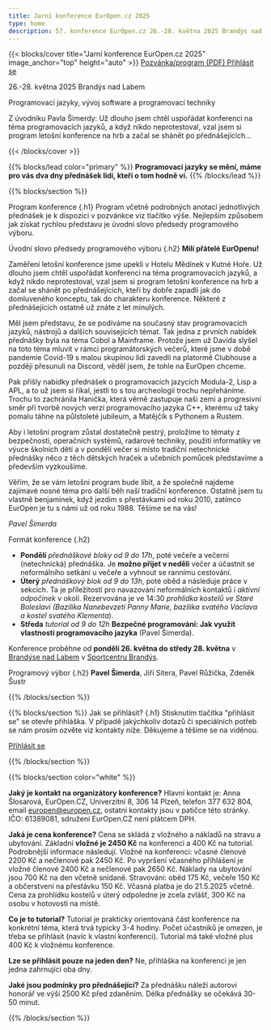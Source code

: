 ```yaml
---
title: Jarní konference EurOpen.cz 2025
type: home
description: 57. konference EurOpen.cz 26.-28. května 2025 Brandýs nad Labem
---
```


{{< blocks/cover title="Jarní konference EurOpen.cz 2025" image_anchor="top" height="auto" >}}
<a class="btn btn-lg btn-primary me-3 mb-4" href="https://europen.zcu.cz/Anot/57/57poz.pdf">
  Pozvánka/program (PDF)
</a>
<a class="btn btn-lg btn-secondary me-3 mb-4" href="https://form.simpleshop.cz/2lE8b/buy/">
  Přihlásit se
</a>
<p class="lead mt-3 mb-3 fw-bold">
26.-28. května 2025 Brandýs nad Labem
</p>
<p class="lead mt-3 mb-3 fw-bold">
Programovací jazyky, vývoj software a programovací techniky
</p>
<p class="lead mt-3 mb-3">
Z úvodníku Pavla Šimerdy: Už dlouho jsem chtěl uspořádat konferenci na téma programovacích jazyků, a když nikdo neprotestoval, vzal jsem si program letošní konference na hrb a začal se shánět po přednášejících... </p>
{{< /blocks/cover >}}

{{% blocks/lead color="primary" %}}
**Programovací jazyky se mění, máme pro vás dva dny přednášek lidí, kteří o tom hodně ví.**
{{% /blocks/lead %}}

{{% blocks/section %}}

Program konference
{.h1}
Program včetně podrobných anotací jednotlivých přednášek je k dispozici v pozvánkce viz tlačítko výše. Nejlepším způsobem jak získat rychlou představu je úvodní slovo předsedy programového výboru.

Úvodní slovo předsedy programového výboru
{.h2}
**Milí přátelé EurOpenu!**

Zaměření letošní konference jsme upekli v Hotelu Mědínek v Kutné Hoře. Už dlouho jsem chtěl uspořádat konferenci na téma programovacích jazyků, a když nikdo neprotestoval, vzal jsem si program letošní konference na hrb a začal se shánět po přednášejících, kteří by dobře zapadli jak do domluveného konceptu, tak do charakteru konference. Některé z přednášejících ostatně už znáte z let minulých.

Měl jsem představu, že se podíváme na současný stav programovacích jazyků, nástrojů a dalších souvisejících témat. Tak jedna z prvních nabídek přednášky byla na téma Cobol a Mainframe. Protože jsem už Davida slyšel na toto téma mluvit v rámci programátorských večerů, které jsme v době pandemie Covid-19 s malou skupinou lidí zavedli na platormě Clubhouse a později přesunuli na Discord, věděl jsem, že tohle na EurOpen chceme.

Pak přišly nabídky přednášek o programovacích jazycích Modula-2, Lisp a APL, a to už jsem si říkal, jestli to s tou archeologií trochu nepřeháníme. Trochu to zachránila Hanička, která věrně zastupuje naši zemi a progresivní směr při tvorbě nových verzí programovacího jazyka C++, kterému už taky pomalu táhne na půlstoleté jubileum, a Matějčík s Pythonem a Rustem.

Aby i letošní program zůstal dostatečně pestrý, proložíme to tématy z bezpečnosti, operačních systémů, radarové techniky, použití informatiky ve výuce školních dětí a v pondělí večer si místo tradiční netechnické přednášky něco z těch dětských hraček a učebních pomůcek představíme a především vyzkoušíme.

Věřím, že se vám letošní program bude líbit, a že společně najdeme zajímavé nosné téma pro další běh naší tradiční konference. Ostatně jsem tu vlastně benjamínek, když jezdím s přestávkami od roku 2010, zatímco EurOpen je tu s námi už od roku 1988. Těšíme se na vás!

*Pavel Šimerda*


Formát konference
{.h2}
- **Pondělí** *přednáškové bloky od 9 do 17h*, poté večeře a večerní (netechnická) přednáška. Je **možno přijet v neděli** večer a účastnit se neformálního setkání u večeře a vyhnout se rannímu cestování.
- **Úterý** *přednáškový blok od 9 do 13h*, poté oběd a následuje práce v sekcích. Ta je příležitostí pro navazování neformálních kontaktů i *aktivní odpočinek* v okolí. Rezervována je ve 14:30 *prohlídka kostelů ve Staré Boleslavi (Bazilika Nanebevzetí Panny Marie, bazilika svatého Václava a kostel svatého Klementa*).
- **Středa** *tutorial od 9 do 12h* **Bezpečné programování: Jak využít vlastnosti programovacího jazyka** (Pavel Šimerda).

Konference proběhne od **pondělí 26. května do středy 28. května** v [Brandýse nad Labem](https://cs.wikipedia.org/wiki/Brand%C3%BDs_nad_Labem-Star%C3%A1_Boleslav) v <a href="https://www.sportcentrumbrandys.cz/">Sportcentru Brandýs</a>.

Programový výbor
{.h2}
**Pavel Šimerda**, Jiří Sitera, Pavel Růžička, Zdeněk Šustr

{{% /blocks/section %}}


{{% blocks/section %}}
Jak se přihlásit?
{.h1}
Stisknutím tlačítka "přihlásit se" se otevře přihláška. V případě jakýchkoliv dotazů či speciálních potřeb se nám prosím ozvěte viz kontakty níže. Děkujeme a těšíme se na viděnou.

<a class="btn btn-lg btn-primary me-3 mb-4" href="https://form.simpleshop.cz/2lE8b/buy/">
  Přihlásit se
</a>

{{% /blocks/section %}}

{{% blocks/section color="white" %}}

**Jaký je kontakt na organizátory konference?**
Hlavní kontakt je: Anna Šlosarová, EurOpen.CZ, Univerzitní 8, 306 14 Plzeň, telefon 377 632 804, email europen@europen.cz, ostatní kontakty jsou v patičce této stránky. IČO: 61389081, sdružení EurOpen.CZ není plátcem DPH.

**Jaká je cena konference?**
Cena se skládá z vložného a nákladů na stravu a ubytování. Základní **vložné je 2450 Kč** na konferenci a 400 Kč na tutorial. Podrobnější informace následují. Vložné na konferenci: včasné členové 2200 Kč a nečlenové pak 2450 Kč. Po vypršení včasného přihlášení je vložné členové 2400 Kč a nečlenové pak 2650 Kč. Náklady na ubytování jsou 700 Kč na den včetně snídaně. Stravování: oběd 175 Kč, večeře 150 Kč a občerstvení na přestávku 150 Kč. Včasná platba je do 21.5.2025 včetně.
Cena za prohlídku kostelů v úterý odpoledne je zcela zvlášť, 300 Kč na osobu v hotovosti na místě.

**Co je to tutorial?**
Tutorial je prakticky orientovaná část konference na konkrétní téma, která trvá typicky 3-4 hodiny. Počet účastníků je omezen, je třeba se přihlásit (navíc k vlastní konferenci). Tutorial má také vložné plus 400 Kč k vložnému konference.

**Lze se přihlásit pouze na jeden den?**
Ne, přihláška na konferenci je jen jedna zahrnující oba dny.

**Jaké jsou podmínky pro přednášející?**
Za přednášku náleží autorovi honorář ve výši 2500 Kč před zdaněním. Délka přednášky se očekává 30-50 minut.


{{% /blocks/section %}}
